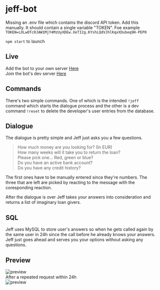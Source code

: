 # jeff-bot  
Missing an .env file which contains the discord API token. Add this manually. It should contain a single variable "TOKEN".
Foe example `TOKEN=LOLwOTc0JAW1MjY4MzUyXDEw.XeTI2g.KYshLQdVJhlKqxXDubeq9H-PEP0`

`npm start` to launch
## Live
Add the bot to your own server [Here](https://discordapp.com/api/oauth2/authorize?client_id=650974055268352010&permissions=2048&scope=bot "Here")  
Join the bot's dev server [Here](https://discord.gg/HQFDQ5a "Here")
## Commands
There's two simple commands.
One of which is the intended `!jeff` command which starts the dialogue process and the other is a dev command `!reset` to delete the developer's user entries from the database.
## Dialogue
The dialogue is pretty simple and Jeff just asks you a few questions.
> How much money are you looking for? (In EUR)  
>How many weeks will it take you to return the loan?  
>Please pick one... Red, green or blue?  
>Do you have an active bank account?  
>Do you have any credit history?  

The first ones have to be manually entered since they're numbers.
The three that are left are picked by reacting to the message with the coresponding reaction.

After the dialogue is over Jeff takes your answers into consideration and returns a list of imaginary loan givers.
## SQL
Jeff uses MySQL to store user's answers so when he gets called again by the same user in 24h since the call before he already knows your answers. Jeff just goes ahead and serves you your options without asking any questions.

## Preview
![preview](https://cdn.discordapp.com/attachments/650976758933356548/651708859546730507/lV1skn3ByEnWUBk10NCqVXHuRfCmI70LgZgQiTpTlchACQkAICAEhEK4ERJTDNTJilxAQAkJACEQcARHliAu5OCwEhIAQEALhSkB.png "preview")  
After a repeated request within 24h  
![preview](https://cdn.discordapp.com/attachments/650976758933356548/651709008427876352/unknown.png "preview")
